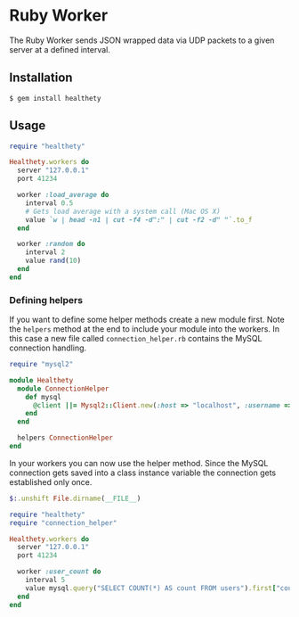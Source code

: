 # Ruby Worker

The Ruby Worker sends JSON wrapped data via UDP packets to a given server at a defined interval.

## Installation

```
$ gem install healthety
```

## Usage

``` ruby
require "healthety"

Healthety.workers do
  server "127.0.0.1"
  port 41234

  worker :load_average do
    interval 0.5
    # Gets load average with a system call (Mac OS X)
    value `w | head -n1 | cut -f4 -d":" | cut -f2 -d" "`.to_f
  end

  worker :random do
    interval 2
    value rand(10)
  end
end
```

### Defining helpers

If you want to define some helper methods create a new module first. Note the `helpers` method at the end to include your module into the workers. In this case a new file called `connection_helper.rb` contains the MySQL connection handling.

``` ruby
require "mysql2"

module Healthety
  module ConnectionHelper
    def mysql
      @client ||= Mysql2::Client.new(:host => "localhost", :username => "root")
    end
  end

  helpers ConnectionHelper
end
```

In your workers you can now use the helper method. Since the MySQL connection gets saved into a class instance variable the connection gets established only once.

``` ruby
$:.unshift File.dirname(__FILE__)

require "healthety"
require "connection_helper"

Healthety.workers do
  server "127.0.0.1"
  port 41234

  worker :user_count do
    interval 5
    value mysql.query("SELECT COUNT(*) AS count FROM users").first["count"]
  end
end
```
